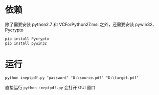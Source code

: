 # 依赖

除了需要安装 python2.7 和 VCForPython27.msi 之外，还需要安装 pywin32、Pycrypto

```python
pip install Pycrypto
pip install pywin32
```

# 运行

```shell
python ineptpdf.py "password" "D:\source.pdf" "D:\target.pdf"
```

直接运行 `python ineptpdf.py` 会打开 GUI 窗口
